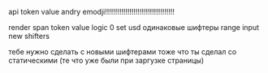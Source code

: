 <!-- modelcrypto -->
<!-- modelAvaibleCoins -->
<!-- loading by page -->
<!-- button onclick > generate render shifter  -->
<!-- api -->
<!-- span token value -->

api token value andry emodji!!!!!!!!!!!!!!!!!!!!!!!!!!!!!!!!!!

render span token value
logic 0 set usd
одинаковые шифтеры
range input new shifters

тебе нужно сделать с новыми шифтерами тоже что ты сделал со статическими (те что уже были при заргузке страницы)
